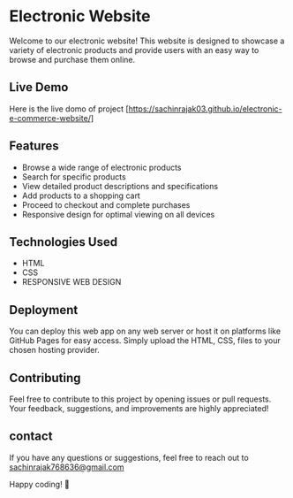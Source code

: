 
#  Electronic Website
Welcome to our electronic website! This website is designed to showcase a variety of electronic products and provide users with an easy way to browse and purchase them online.

## Live Demo

Here is the live domo of project   [https://sachinrajak03.github.io/electronic-e-commerce-website/]



## Features
-  Browse a wide range of electronic products
- Search for specific products
- View detailed product descriptions and specifications
- Add products to a shopping cart
- Proceed to checkout and complete purchases
- Responsive design for optimal viewing on all devices
## Technologies Used
- HTML
- CSS
- RESPONSIVE WEB DESIGN
## Deployment

You can deploy this web app on any web server or host it on platforms like GitHub Pages for easy access. Simply upload the HTML, CSS, files to your chosen hosting provider.
## Contributing

Feel free to contribute to this project by opening issues or pull requests. Your feedback, suggestions, and improvements are highly appreciated!
## contact

If you have any questions or suggestions, feel free to reach out to sachinrajak768636@gmail.com

Happy coding! 🚀
